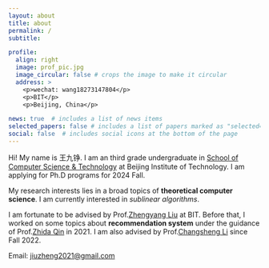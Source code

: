 ```yaml
---
layout: about
title: about
permalink: /
subtitle: 

profile:
  align: right
  image: prof_pic.jpg
  image_circular: false # crops the image to make it circular
  address: >
    <p>wechat: wang18273147804</p>
    <p>BIT</p>
    <p>Beijing, China</p>

news: true  # includes a list of news items
selected_papers: false # includes a list of papers marked as "selected={true}"
social: false  # includes social icons at the bottom of the page
---
```


Hi! My name is 王九铮. I am an third grade undergraduate in [School of Computer Science & Technology](https://cs.bit.edu.cn/) at Beijing Institute of Technology. I am applying for Ph.D programs for 2024 Fall.


My research interests lies in a broad topics of **theoretical computer science**. I am currently interested in *sublinear algorithms*.

I am fortunate to be advised by Prof.[Zhengyang Liu](https://lozycs.github.io/) at BIT. Before that, I worked on some topics about **recommendation system** under the guidance of Prof.[Zhida Qin](https://cs.bit.edu.cn/szdw/jsml/fjs/qzd/index.htm) in 2021. I am also advised by Prof.[Changsheng Li](https://cs.bit.edu.cn/szdw/jsml/gjjgccrc/lcs_e253eb02bdf246c4a88e1d2499212546/index.htm) since Fall 2022.

Email: [jiuzheng2021@gmail.com](jiuzheng2021@gmail.com)


